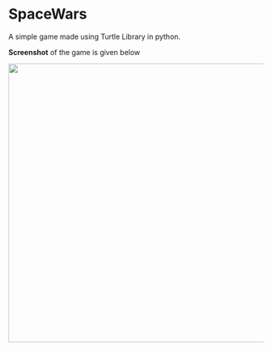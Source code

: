 # SpaceWars
A simple game made using Turtle Library in python.

**Screenshot** of the game is given below

<img src="https://user-images.githubusercontent.com/27866638/54981382-27bbff00-4fce-11e9-9694-983f2c00b0d0.png" width="550">

    
